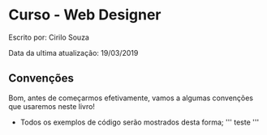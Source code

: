 <h1>Curso - Web Designer</h1>
    <p>Escrito por: Cirilo Souza</p>
    <p>Data da ultima atualização: 19/03/2019</p>

<h2>Convenções</h2>

Bom, antes de começarmos efetivamente, vamos a algumas convenções que usaremos neste livro!

* Todos os exemplos de código serão mostrados desta forma;
'''
teste
'''
